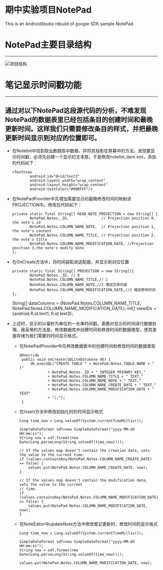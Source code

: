 # 期中实验项目NotePad
 This is an AndroidStudio rebuild of google SDK sample NotePad
# NotePad主要目录结构
 ------------------
 ![项目结构](https://github.com/Saberalter123/NotePad/image/img "项目结构图")
 
# 笔记显示时间戳功能
-----------------
## 通过对以下NotePad这段源代码的分析，不难发现NotePad的数据表里已经包括条目的创建时间和最晚更新时间。这样我们只需要修改条目的样式，并把最晚更新时间显示到对应的位置即可。
* 在Notelist中找到取出数据库中数据，并将其投影在屏幕中的方法，发现要显示时间戳，必须先创建一个显示的文本框，于是修改notelist_item.xml，添加的代码如下：

      <TextView
              android:id="@+id/text3"
              android:layout_width="wrap_content"
              android:layout_height="wrap_content"
              android:textColor="#00BFFF"/>
* 在NotePadProvider中先增加需要显示的最晚修改时间的映射进PROJECTION中。修改后代码如下：

      private static final String[] READ_NOTE_PROJECTION = new String[] {
              NotePad.Notes._ID,               // Projection position 0, the note's id
              NotePad.Notes.COLUMN_NAME_NOTE,  // Projection position 1, the note's content
              NotePad.Notes.COLUMN_NAME_TITLE, // Projection position 2, the note's title
              NotePad.Notes.COLUMN_NAME_MODIFICATION_DATE, //Projection position 3,the note's modify date
      };
* 在OnCreate方法中，将时间装配进适配器，并显示到对应位置

      private static final String[] PROJECTION = new String[]{
              NotePad.Notes._ID, // 0
              NotePad.Notes.COLUMN_NAME_TITLE,// 1
              NotePad.Notes.COLUMN_NAME_NOTE,//2 增加文本内容
              NotePad.Notes.COLUMN_NAME_MODIFICATION_DATE,//3 增加修改时间
      };
     String[] dataColumns = {NotePad.Notes.COLUMN_NAME_TITLE, NotePad.Notes.COLUMN_NAME_MODIFICATION_DATE};
     int[] viewIDs = {android.R.id.text1, R.id.text3};
* 上述时，显示的以毫秒为单位的一长串时间戳，需要对显示的时间进行数据处理。我采用的方法是，修改数据库中创建时间和修改时间的数据类型，使其直接存储为我们需要的时间显示格式。
  * 在NotePadProvider中先修改数据表中的创建时间和修改时间的数据类型
  
        @Override
         public void onCreate(SQLiteDatabase db) {
             db.execSQL("CREATE TABLE " + NotePad.Notes.TABLE_NAME + " ("
                     + NotePad.Notes._ID + " INTEGER PRIMARY KEY,"
                     + NotePad.Notes.COLUMN_NAME_TITLE + " TEXT,"
                     + NotePad.Notes.COLUMN_NAME_NOTE + " TEXT,"
                     + NotePad.Notes.COLUMN_NAME_CREATE_DATE + " TEXT,"
                     + NotePad.Notes.COLUMN_NAME_MODIFICATION_DATE + " TEXT"
                     + ");");
         }
  * 在insert方法中修改初始化时的时间显示格式
  
        Long time_now = Long.valueOf(System.currentTimeMillis());

        SimpleDateFormat sdf=new SimpleDateFormat("yyyy-MM-dd HH:mm:ss");
        String now = sdf.format(new Date(Long.parseLong(String.valueOf(time_now))));

        // If the values map doesn't contain the creation date, sets the value to the current time.
        if (values.containsKey(NotePad.Notes.COLUMN_NAME_CREATE_DATE) == false) {
            values.put(NotePad.Notes.COLUMN_NAME_CREATE_DATE, now);
        }

        // If the values map doesn't contain the modification date, sets the value to the current
        // time.
        if (values.containsKey(NotePad.Notes.COLUMN_NAME_MODIFICATION_DATE) == false) {
            values.put(NotePad.Notes.COLUMN_NAME_MODIFICATION_DATE, now);
        }
  * 在NoteEditor中updateNote方法中修改笔记更新时，修改时间的显示格式
  
        Long time_now = Long.valueOf(System.currentTimeMillis());

        SimpleDateFormat sdf=new SimpleDateFormat("yyyy-MM-dd HH:mm:ss");
        String now = sdf.format(new Date(Long.parseLong(String.valueOf(time_now))));

        values.put(NotePad.Notes.COLUMN_NAME_MODIFICATION_DATE, now);
      
      
